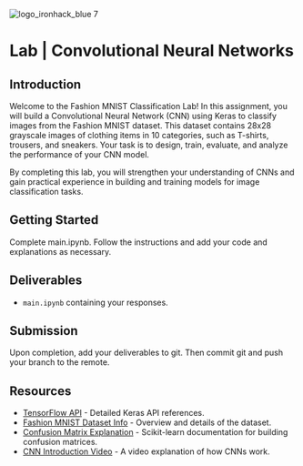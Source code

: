 ![logo_ironhack_blue 7](https://user-images.githubusercontent.com/23629340/40541063-a07a0a8a-601a-11e8-91b5-2f13e4e6b441.png)

# Lab | Convolutional Neural Networks

## Introduction

Welcome to the Fashion MNIST Classification Lab! In this assignment, you will build a Convolutional Neural Network (CNN) using Keras to classify images from the Fashion MNIST dataset. This dataset contains 28x28 grayscale images of clothing items in 10 categories, such as T-shirts, trousers, and sneakers. Your task is to design, train, evaluate, and analyze the performance of your CNN model.

By completing this lab, you will strengthen your understanding of CNNs and gain practical experience in building and training models for image classification tasks.

## Getting Started

Complete main.ipynb. Follow the instructions and add your code and explanations as necessary.

## Deliverables

- `main.ipynb` containing your responses.

## Submission

Upon completion, add your deliverables to git. Then commit git and push your branch to the remote.

## Resources
- [TensorFlow API](https://www.tensorflow.org/guide/keras) - Detailed Keras API references.
- [Fashion MNIST Dataset Info](https://github.com/zalandoresearch/fashion-mnist) - Overview and details of the dataset.
- [Confusion Matrix Explanation](https://scikit-learn.org/1.5/auto_examples/model_selection/plot_confusion_matrix.html) - Scikit-learn documentation for building confusion matrices.
- [CNN Introduction Video](https://www.youtube.com/watch?v=YRhxdVk_sIs) - A video explanation of how CNNs work.
